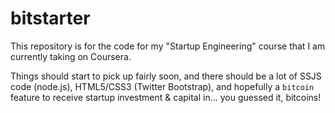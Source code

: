 bitstarter
==========

This repository is for the code for my "Startup Engineering" course that I am currently taking on Coursera.

Things should start to pick up fairly soon, and there should be a lot of SSJS code (node.js), HTML5/CSS3 (Twitter Bootstrap), and hopefully a ``bitcoin`` feature to receive startup investment & capital in... you guessed it, bitcoins!
